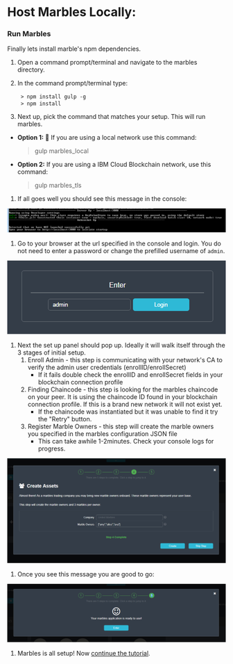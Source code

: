 # Host Marbles Locally:

### <a name="runlocal"></a>Run Marbles
 Finally lets install marble's npm dependencies.

1. Open a command prompt/terminal and navigate to the marbles directory.
1. In the command prompt/terminal type:

		> npm install gulp -g
		> npm install

1. Next up, pick the command that matches your setup. This will run marbles.

- **Option 1:** :lollipop: If you are using a local network use this command:
	> gulp marbles_local

- **Option 2:** If you are using a IBM Cloud Blockchain network, use this command:
	> gulp marbles_tls

1. If all goes well you should see this message in the console:

![](/doc_images/localhost1.png)

1. Go to your browser at the url specified in the console and login. You do not need to enter a password or change the prefilled username of `admin`.

![](/doc_images/localhost2.png)


1. Next the set up panel should pop up. Ideally it will walk itself through the 3 stages of initial setup.
	1. Enroll Admin - this step is communicating with your network's CA to verify the admin user credentials (enrollID/enrollSecret)
		- If it fails double check the enrollID and enrollSecret fields in your blockchain connection profile
	1. Finding Chaincode - this step is looking for the marbles chaincode on your peer. It is using the chaincode ID found in your blockchain connection profile. If this is a brand new network it will not exist yet.
		- If the chaincode was instantiated but it was unable to find it try the "Retry" button.
	1. Register Marble Owners - this step will create the marble owners you specified in the marbles configuration JSON file
		- This can take awhile 1-2minutes. Check your console logs for progress.

![](/doc_images/localhost3.png)

1. Once you see this message you are good to go:

![](/doc_images/localhost4.png)

1. Marbles is all setup! Now [continue the tutorial](../README.md#use).
